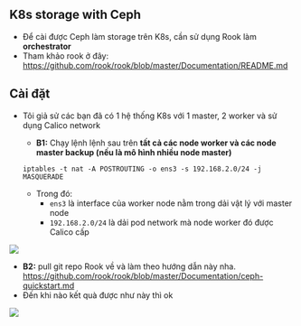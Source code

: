 ## K8s storage with Ceph
- Để cài được Ceph làm storage trên K8s, cần sử dụng Rook làm **orchestrator**
- Tham khảo rook ở đây: https://github.com/rook/rook/blob/master/Documentation/README.md
## Cài đặt
- Tôi giả sử các bạn đã có 1 hệ thống K8s với 1 master, 2 worker và sử dụng Calico network
  - **B1:** Chạy lệnh lệnh sau trên **tất cả các node worker và các node master backup (nếu là mô hình nhiều node master)**

  `iptables -t nat -A POSTROUTING -o ens3 -s 192.168.2.0/24 -j MASQUERADE`

  - Trong đó:
    - `ens3` là interface của worker node nằm trong dải vật lý với master node
    - `192.168.2.0/24` là dải pod network mà node worker đó được Calico cấp

<img src="https://i.imgur.com/B2ovwAH.png">

  - **B2:** pull git repo Rook về và làm theo hướng dẫn này nha. https://github.com/rook/rook/blob/master/Documentation/ceph-quickstart.md
  - Đến khi nào kết quà được như này thì ok
  
<img src="https://i.imgur.com/J77j6ZM.png">

